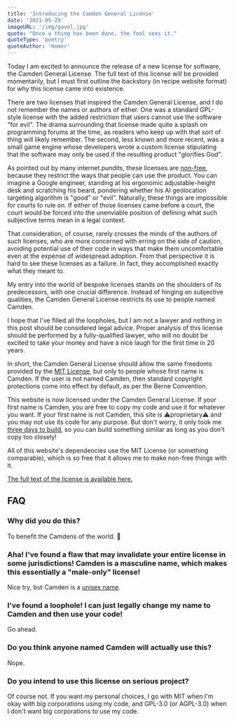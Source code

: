 ```yaml
---
title: 'Introducing the Camden General License'
date: '2021-05-29'
imageURL: '/img/gavel.jpg'
quote: "Once a thing has been done, the fool sees it."
quoteType: 'poetry'
quoteAuthor: 'Homer'
---
```


Today I am excited to announce the release of a new license for software, the Camden General License. The full text of this license will be provided momentarily, but I must first outline the backstory (in recipe website format) for why this license came into existence.

There are two licenses that inspired the Camden General License, and I do not remember the names or authors of either. One was a standard GPL-style license with the added restriction that users cannot use the software "for evil". The drama surrounding that license made quite a splash on programming forums at the time, as readers who keep up with that sort of thing will likely remember. The second, less known and more recent, was a small game engine whose developers wrote a custom license stipulating that the software may only be used if the resulting product "glorifies God".

As pointed out by many internet pundits, these licenses are [non-free](https://www.gnu.org/philosophy/categories.en.html), because they restrict the ways that people can use the product. You can imagine a Google engineer, standing at his ergonomic adjustable-height desk and scratching his beard, pondering whether his AI geolocation targeting algorithm is "good" or "evil". Naturally, these things are impossible for courts to rule on. If either of those licenses came before a court, the court would be forced into the unenviable position of defining what such subjective terms mean in a legal context.

That consideration, of course, rarely crosses the minds of the authors of such licenses, who are more concerned with erring on the side of caution, avoiding potential use of their code in ways that make them uncomfortable even at the expense of widespread adoption. From that perspective it is hard to see these licenses as a failure. In fact, they accomplished exactly what they meant to.

My entry into the world of bespoke licenses stands on the shoulders of its predecessors, with one crucial difference. Instead of hinging on subjective qualities, the Camden General License restricts its use to people named Camden.

I hope that I've filled all the loopholes, but I am not a lawyer and nothing in this post should be considered legal advice. Proper analysis of this license should be performed by a fully-qualified lawyer, who will no doubt be excited to take your money and have a nice laugh for the first time in 20 years.

In short, the Camden General License should allow the same freedoms provided by the [MIT License](https://mit-license.org/), but only to people whose first name is Camden. If the user is not named Camden, then standard copyright protections come into effect by default, as per the Berne Convention.

This website is now licensed under the Camden General License. If your first name is Camden, you are free to copy my code and use it for whatever you want. If your first name is not Camden, this site is ⚠️proprietary⚠️ and you may not use its code for any purpose. But don't worry, it only took me [three days to build](/blog/hello), so you can build something similar as long as you don't copy too closely!

All of this website's dependencies use the MIT License (or something comparable), which is so free that it allows me to make non-free things with it.

[The full text of the license is available here.](https://raw.githubusercontent.com/mythmakerseven/website/main/LICENSE)

## FAQ

### Why did you do this?

To benefit the Camdens of the world. 💪

### Aha! I've found a flaw that may invalidate your entire license in some jurisdictions! Camden is a masculine name, which makes this essentially a "male-only" license!

Nice try, but Camden is a [unisex name](http://www.ourbabynamer.com/Camden-name-popularity.html).

### I've found a loophole! I can just legally change my name to Camden and then use your code!

Go ahead.

### Do you think anyone named Camden will actually use this?

Nope.

### Do you intend to use this license on serious project?

Of course not. If you want my personal choices, I go with MIT when I'm okay with big corporations using my code, and GPL-3.0 (or AGPL-3.0) when I don't want big corporations to use my code.
